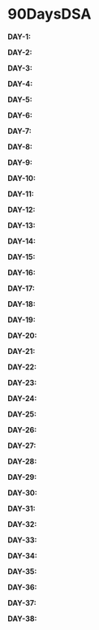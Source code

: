 # 90DaysDSA

**DAY-1:**

**DAY-2:**

**DAY-3:**

**DAY-4:**

**DAY-5:**

**DAY-6:**

**DAY-7:**

**DAY-8:**

**DAY-9:**

**DAY-10:**

**DAY-11:**

**DAY-12:**

**DAY-13:**

**DAY-14:**

**DAY-15:**

**DAY-16:**

**DAY-17:**

**DAY-18:**

**DAY-19:**

**DAY-20:**

**DAY-21:**

**DAY-22:**

**DAY-23:**

**DAY-24:**

**DAY-25:**

**DAY-26:**

**DAY-27:**

**DAY-28:**

**DAY-29:**

**DAY-30:**

**DAY-31:**

**DAY-32:**

**DAY-33:**

**DAY-34:**

**DAY-35:**

**DAY-36:**

**DAY-37:**

**DAY-38:**
